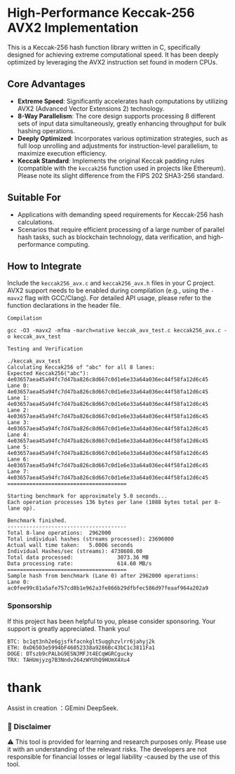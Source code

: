 # High-Performance Keccak-256 AVX2 Implementation

This is a Keccak-256 hash function library written in C, specifically designed for achieving extreme computational speed. It has been deeply optimized by leveraging the AVX2 instruction set found in modern CPUs.

## Core Advantages

*   **Extreme Speed**: Significantly accelerates hash computations by utilizing AVX2 (Advanced Vector Extensions 2) technology.
*   **8-Way Parallelism**: The core design supports processing 8 different sets of input data simultaneously, greatly enhancing throughput for bulk hashing operations.
*   **Deeply Optimized**: Incorporates various optimization strategies, such as full loop unrolling and adjustments for instruction-level parallelism, to maximize execution efficiency.
*   **Keccak Standard**: Implements the original Keccak padding rules (compatible with the `keccak256` function used in projects like Ethereum). Please note its slight difference from the FIPS 202 SHA3-256 standard.

## Suitable For

*   Applications with demanding speed requirements for Keccak-256 hash calculations.
*   Scenarios that require efficient processing of a large number of parallel hash tasks, such as blockchain technology, data verification, and high-performance computing.

## How to Integrate

Include the `keccak256_avx.c` and `keccak256_avx.h` files in your C project. AVX2 support needs to be enabled during compilation (e.g., using the `-mavx2` flag with GCC/Clang). For detailed API usage, please refer to the function declarations in the header file.


```
Compilation

gcc -O3 -mavx2 -mfma -march=native keccak_avx_test.c keccak256_avx.c -o keccak_avx_test

Testing and Verification

./keccak_avx_test
Calculating Keccak256 of "abc" for all 8 lanes:
Expected Keccak256("abc"): 4e03657aea45a94fc7d47ba826c8d667c0d1e6e33a64a036ec44f58fa12d6c45
Lane 0: 4e03657aea45a94fc7d47ba826c8d667c0d1e6e33a64a036ec44f58fa12d6c45
Lane 1: 4e03657aea45a94fc7d47ba826c8d667c0d1e6e33a64a036ec44f58fa12d6c45
Lane 2: 4e03657aea45a94fc7d47ba826c8d667c0d1e6e33a64a036ec44f58fa12d6c45
Lane 3: 4e03657aea45a94fc7d47ba826c8d667c0d1e6e33a64a036ec44f58fa12d6c45
Lane 4: 4e03657aea45a94fc7d47ba826c8d667c0d1e6e33a64a036ec44f58fa12d6c45
Lane 5: 4e03657aea45a94fc7d47ba826c8d667c0d1e6e33a64a036ec44f58fa12d6c45
Lane 6: 4e03657aea45a94fc7d47ba826c8d667c0d1e6e33a64a036ec44f58fa12d6c45
Lane 7: 4e03657aea45a94fc7d47ba826c8d667c0d1e6e33a64a036ec44f58fa12d6c45
======================================

Starting benchmark for approximately 5.0 seconds...
Each operation processes 136 bytes per lane (1088 bytes total per 8-lane op).

Benchmark finished.
--------------------------------------
Total 8-lane operations:  2962000
Total individual hashes (streams processed): 23696000
Actual wall time taken:   5.0006 seconds
Individual Hashes/sec (streams): 4738608.00
Total data processed:              3073.36 MB
Data processing rate:              614.60 MB/s
======================================
Sample hash from benchmark (Lane 0) after 2962000 operations:
Lane 0: ac0fee99c81a5afe757cd8b1e962a3fe866b29dfbfec586d97feaaf964a202a9
```



### Sponsorship
If this project has been helpful to you, please consider sponsoring. Your support is greatly appreciated. Thank you!
```
BTC: bc1qt3nh2e6gjsfkfacnkglt5uqghzvlrr6jahyj2k
ETH: 0xD6503e5994bF46052338a9286Bc43bC1c3811Fa1
DOGE: DTszb9cPALbG9ESNJMFJt4ECqWGRCgucky
TRX: TAHUmjyzg7B3Nndv264zWYUhQ9HUmX4Xu4
```
# thank

Assist in creation ：GEmini DeepSeek.

### 📜 Disclaimer
⚠️ This tool is provided for learning and research purposes only. Please use it with an understanding of the relevant risks. The developers are not responsible for financial losses or legal liability -caused by the use of this tool.

